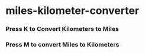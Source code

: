 # miles-kilometer-converter

<h3>Press K to Convert Kilometers to Miles</h3>
<h3>Press M to convert Miles to Kilometers</h3>
